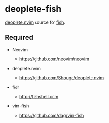 # deoplete-fish

[deoplete.nvim](https://github.com/Shougo/deoplete.nvim) source for [fish](http://fishshell.com).

## Required

- Neovim
  - https://github.com/neovim/neovim

- deoplete.nvim
  - https://github.com/Shougo/deoplete.nvim

- fish
  - http://fishshell.com

- vim-fish
  - https://github.com/dag/vim-fish
